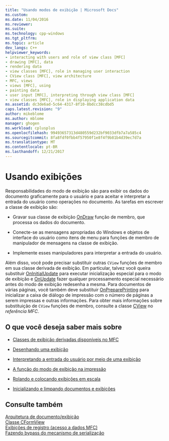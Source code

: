 ```yaml
---
title: "Usando modos de exibição | Microsoft Docs"
ms.custom: 
ms.date: 11/04/2016
ms.reviewer: 
ms.suite: 
ms.technology: cpp-windows
ms.tgt_pltfrm: 
ms.topic: article
dev_langs: C++
helpviewer_keywords:
- interacting with users and role of view class [MFC]
- drawing [MFC], data
- rendering data
- view classes [MFC], role in managing user interaction
- CView class [MFC], view architecture
- MFC, views
- views [MFC], using
- painting data
- user input [MFC], interpreting through view class [MFC]
- view classes [MFC], role in displaying application data
ms.assetid: dc3de6ad-5c64-4317-8f10-8bdcc38cdbd5
caps.latest.revision: "9"
author: mikeblome
ms.author: mblome
manager: ghogen
ms.workload: cplusplus
ms.openlocfilehash: 99493657313d480559d232bf9033dfb7a7a585c4
ms.sourcegitcommit: 8fa8fdf0fbb4f57950f1e8f4f9b81b4d39ec7d7a
ms.translationtype: MT
ms.contentlocale: pt-BR
ms.lasthandoff: 12/21/2017
---
```

# <a name="using-views"></a>Usando exibições
Responsabilidades do modo de exibição são para exibir os dados do documento graficamente para o usuário e para aceitar e interpretar a entrada do usuário como operações no documento. As tarefas em escrever a classe de exibição são:  
  
-   Gravar sua classe de exibição [OnDraw](../mfc/reference/cview-class.md#ondraw) função de membro, que processa os dados do documento.  
  
-   Conecte-se as mensagens apropriadas do Windows e objetos de interface do usuário como itens de menu para funções de membro de manipulador de mensagens na classe de exibição.  
  
-   Implemente esses manipuladores para interpretar a entrada do usuário.  
  
 Além disso, você pode precisar substituir outras `CView` funções de membro em sua classe derivada de exibição. Em particular, talvez você queira substituir [OnInitialUpdate](../mfc/reference/cview-class.md#oninitialupdate) para executar inicialização especial para o modo de exibição e [OnUpdate](../mfc/reference/cview-class.md#onupdate) fazer qualquer processamento especial necessário antes do modo de exibição redesenha a mesma. Para documentos de várias páginas, você também deve substituir [OnPreparePrinting](../mfc/reference/cview-class.md#onprepareprinting) para inicializar a caixa de diálogo de impressão com o número de páginas a serem impressas e outras informações. Para obter mais informações sobre substituição de `CView` funções de membro, consulte a classe [CView](../mfc/reference/cview-class.md) no *referência MFC*.  
  
## <a name="what-do-you-want-to-know-more-about"></a>O que você deseja saber mais sobre  
  
-   [Classes de exibição derivadas disponíveis no MFC](../mfc/derived-view-classes-available-in-mfc.md)  
  
-   [Desenhando uma exibição](../mfc/drawing-in-a-view.md)  
  
-   [Interpretando a entrada do usuário por meio de uma exibição](../mfc/interpreting-user-input-through-a-view.md)  
  
-   [A função do modo de exibição na impressão](../mfc/role-of-the-view-in-printing.md)  
  
-   [Rolando e colocando exibições em escala](../mfc/scrolling-and-scaling-views.md)  
  
-   [Inicializando e limpando documentos e exibições](../mfc/initializing-and-cleaning-up-documents-and-views.md)  
  
## <a name="see-also"></a>Consulte também  
 [Arquitetura de documento/exibição](../mfc/document-view-architecture.md)   
 [Classe CFormView](../mfc/reference/cformview-class.md)   
 [Exibições de registro (acesso a dados MFC)](../data/record-views-mfc-data-access.md)   
 [Fazendo bypass do mecanismo de serialização](../mfc/bypassing-the-serialization-mechanism.md)

